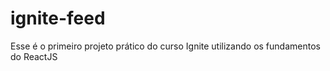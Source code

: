 # ignite-feed
Esse é o primeiro projeto prático do curso Ignite utilizando os fundamentos do ReactJS
